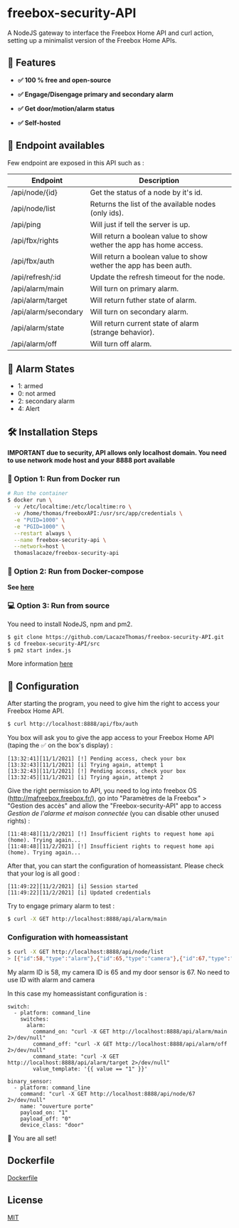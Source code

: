 # freebox-security-API
A NodeJS gateway to interface the Freebox Home API and curl action, setting up a minimalist version of the Freebox Home APIs.

## 🧐 Features

- **✅ 100 % free and open-source**

- **✅ Engage/Disengage primary and secondary alarm**

- **✅ Get door/motion/alarm status**

- **✅ Self-hosted**

## 🔧 Endpoint availables

Few endpoint are exposed in this API such as :

| Endpoint             | Description                                                         |
| -------------------- | ------------------------------------------------------------------- |
| /api/node/{id}       | Get the status of a node by it's id.                                |
| /api/node/list       | Returns the list of the available nodes (only ids).                 |
| /api/ping            | Will just if tell the server is up.                                 |
| /api/fbx/rights      | Will return a boolean value to show wether the app has home access. |
| /api/fbx/auth        | Will return a boolean value to show wether the app has been auth.   |
| /api/refresh/:id     | Update the refresh timeout for the node.                            |
| /api/alarm/main      | Will turn on primary alarm.                                         |
| /api/alarm/target    | Will return futher state of alarm.                                  |
| /api/alarm/secondary | Will turn on secondary alarm.                                       |
| /api/alarm/state     | Will return current state of alarm (strange behavior).              |
| /api/alarm/off       | Will turn off alarm.                                                |

## 🔧 Alarm States

- 1: armed
- 0: not armed
- 2: secondary alarm
- 4: Alert 


## 🛠️ Installation Steps

**IMPORTANT due to security, API allows only localhost domain. You need to use network mode host and your 8888 port available**
### 🐳 Option 1: Run from Docker run

```bash
# Run the container
$ docker run \
  -v /etc/localtime:/etc/localtime:ro \
  -v /home/thomas/freeboxAPI:/usr/src/app/credentials \
  -e "PUID=1000" \
  -e "PGID=1000" \
  --restart always \
  --name freebox-security-api \
  --network=host \
  thomaslacaze/freebox-security-api
```

### 🐳 Option 2: Run from Docker-compose

**See [here](https://github.com/LacazeThomas/freebox-security-API/blob/main/docker-compose.yml)** 

### 💻 Option 3: Run from source

You need to install NodeJS, npm and pm2.

```bash
$ git clone https://github.com/LacazeThomas/freebox-security-API.git
$ cd freebox-security-API/src
$ pm2 start index.js
```

More information [here](https://pm2.keymetrics.io/docs/usage/quick-start/)

## 📝 Configuration

After starting the program, you need to give him the right to access your Freebox Home API.

```bash
$ curl http://localhost:8888/api/fbx/auth
```
You box will ask you to give the app access to your Freebox Home API (taping the ✅ on the box's display) :

```
[13:32:41][11/1/2021] [!] Pending access, check your box
[13:32:43][11/1/2021] [i] Trying again, attempt 1
[13:32:43][11/1/2021] [!] Pending access, check your box
[13:32:45][11/1/2021] [i] Trying again, attempt 2
```

Give the right permission to API, you need to log into freebox OS (http://mafreebox.freebox.fr/), go into "Paramètres de la Freebox" > "Gestion des accès" and allow the "Freebox-security-API" app to access *Gestion de l'alarme et maison connectée* (you can disable other unused rights) :

```
[11:48:48][11/2/2021] [!] Insufficient rights to request home api (home). Trying again...
[11:48:48][11/2/2021] [!] Insufficient rights to request home api (home). Trying again...
```


After that, you can start the configuration of homeassistant. Please check that your log is all good : 

```
[11:49:22][11/2/2021] [i] Session started
[11:49:22][11/2/2021] [i] Updated credentials
```

Try to engage primary alarm to test :
```bash
$ curl -X GET http://localhost:8888/api/alarm/main
```

### Configuration with homeassistant

```bash
$ curl -X GET http://localhost:8888/api/node/list
> [{"id":58,"type":"alarm"},{"id":65,"type":"camera"},{"id":67,"type":"dws"}]
```

My alarm ID is 58, my camera ID is 65 and my door sensor is 67.
No need to use ID with alarm and camera

In this case my homeassistant configuration is : 

```
switch:
  - platform: command_line
    switches:
      alarm:
        command_on: "curl -X GET http://localhost:8888/api/alarm/main 2>/dev/null"
        command_off: "curl -X GET http://localhost:8888/api/alarm/off 2>/dev/null"
        command_state: "curl -X GET http://localhost:8888/api/alarm/target 2>/dev/null"
        value_template: '{{ value == "1" }}'

binary_sensor:
  - platform: command_line
    command: "curl -X GET http://localhost:8888/api/node/67 2>/dev/null"
    name: "ouverture porte"
    payload_on: "1"
    payload_off: "0"
    device_class: "door"    
```

🌟 You are all set!

## Dockerfile
<a href="https://github.com/LacazeThomas/freebox-security-API/blob/main/Dockerfile">Dockerfile</a>

## License
<a href="https://github.com/LacazeThomas/freebox-security-API/blob/main/LICENSE">MIT</a>